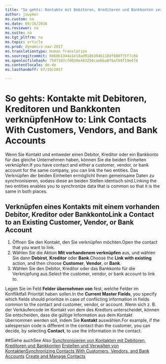 ```yaml
---
title: "So gehts: Kontakte mit Debitoren, Kreditoren und Bankkonten verknüpfen"
author: jswymer
ms.custom: na
ms.date: 09/16/2016
ms.reviewer: na
ms.suite: na
ms.tgt_pltfrm: na
ms.topic: article
ms.prod: dynamics-nav-2017
ms.translationtype: Human Translation
ms.sourcegitcommit: 6b60b1344a1e18ad91863046110df880f75f7c04
ms.openlocfilehash: 7587107cfd029e483256caebba8f6af09f19e474
ms.contentlocale: de-de
ms.lasthandoff: 07/19/2017

---
```

# <a name="how-to-link-contacts-with-customers-vendors-and-bank-accounts"></a><span data-ttu-id="3b10a-102">So gehts: Kontakte mit Debitoren, Kreditoren und Bankkonten verknüpfen</span><span class="sxs-lookup"><span data-stu-id="3b10a-102">How to: Link Contacts With Customers, Vendors, and Bank Accounts</span></span>
<span data-ttu-id="3b10a-103">Wenn Sie Kontakt und entweder einen Debitor, Kreditor oder ein Bankkonto für das gleiche Unternehmen haben, können Sie die beiden Einheiten verknüpfen.</span><span class="sxs-lookup"><span data-stu-id="3b10a-103">If you have contact and either a customer, vendor, or bank account for the same company, you can link the two entities.</span></span> <span data-ttu-id="3b10a-104">Das Verknüpfen der beiden Einheiten ermöglicht Ihnen gemeinsame Daten zu synchronisieren, sodass diese an beiden Stellen identisch sind.</span><span class="sxs-lookup"><span data-stu-id="3b10a-104">Linking the two entities enables you to synchronize data that is common so that it is the same in both places.</span></span>

## <a name="link-a-contact-to-an-existing-customer-vendor-or-bank-account"></a><span data-ttu-id="3b10a-105">Verknüpfen eines Kontakts mit einem vorhanden Debitor, Kreditor oder Bankkonto</span><span class="sxs-lookup"><span data-stu-id="3b10a-105">Link a Contact to an Existing Customer, Vendor, or Bank Account</span></span>
1. <span data-ttu-id="3b10a-106">Öffnen Sie den Kontakt, den Sie verknüpfen möchten.</span><span class="sxs-lookup"><span data-stu-id="3b10a-106">Open the contact that you want to link.</span></span>
2. <span data-ttu-id="3b10a-107">Wählen Sie die Aktion **Mit vorhandenem verknüpfen** aus, und wählen Sie dann **Debirot**, **Kreditor** oder **Bank**.</span><span class="sxs-lookup"><span data-stu-id="3b10a-107">Choose the **Link with existing** action, and then choose **Customer**, **Vendor**, or **Bank**.</span></span>
3. <span data-ttu-id="3b10a-108">Wählen Sie den Debitor, Kreditor oder das Bankkonto für die Verknüpfung aus.</span><span class="sxs-lookup"><span data-stu-id="3b10a-108">Select the customer, vendor, or bank account to link to.</span></span>

 <span data-ttu-id="3b10a-109">Legen Sie im Feld **Felder übernehmen von** fest, welche Felder im Konfliktfall Priorität haben sollen.</span><span class="sxs-lookup"><span data-stu-id="3b10a-109">In the **Current Master Fields**, you specify which fields should prioritize in case of conflicting information in fields common to the contact and customer, vendor, or account.</span></span> <span data-ttu-id="3b10a-110">Wenn sich z. B. der Verkäufercode im Kontakt von dem des Kredtors unterscheidet, können Sie entscheiden, dass die gültige Information aus dem Kontakt übernommen werden soll, indem Sie **Kontakt** auswählen.</span><span class="sxs-lookup"><span data-stu-id="3b10a-110">For example, if the salesperson code is different in the contact than the customer, you can decide, by selecting **Contact**, to use the information in the contact.</span></span>


##<a name="see-also"></a><span data-ttu-id="3b10a-111">Siehe auch</span><span class="sxs-lookup"><span data-stu-id="3b10a-111">See Also</span></span>
<span data-ttu-id="3b10a-112">[Synchronisieren von Kontakten mit Debitoren, Kreditoren und Bankkonten](marketing-synchronize-contacts-customers-vendors-bank-accounts.md)
[Erstellen und Verwalten von Kontakten](marketing-contacts.md)</span><span class="sxs-lookup"><span data-stu-id="3b10a-112">[Synchronizing Contacts With Customers, Vendors, and Bank Accounts](marketing-synchronize-contacts-customers-vendors-bank-accounts.md)
[Create and Manage Contacts](marketing-contacts.md)</span></span>  


